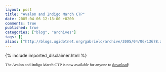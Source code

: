 ```yaml
---
layout: post
title: "Avalon and Indigo March CTP"
date: 2005-04-06 12:18:00 +0200
comments: true
published: true
categories: ["blog", "archives"]
tags: []
alias: ["http://blogs.ugidotnet.org/gabrielc/archive/2005/04/06/13678.aspx"]
---
```

<!-- more -->
{% include imported_disclaimer.html %}
<FONT face=Verdana size=2>
<P>The Avalon and Indigo March CTP is now available for 
anyone to <A href="http://www.microsoft.com/downloads/details.aspx?FamilyID=85ab132b-f1aa-4422-b053-272d79863013&displaylang=en">download</A>! 
</FONT>
<FONT face=Verdana size=2></P></FONT><!-- Powered by IMHO Instant Blogger Copyright (c) 2004 A.Boschin - http://www.elite.boschin.it -->
